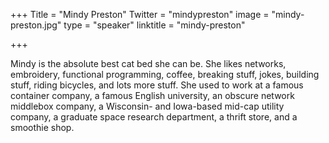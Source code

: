 +++
Title = "Mindy Preston"
Twitter = "mindypreston"
image = "mindy-preston.jpg"
type = "speaker"
linktitle = "mindy-preston"

+++

Mindy is the absolute best cat bed she can be.  She likes networks, embroidery, functional programming, coffee, breaking stuff, jokes, building stuff, riding bicycles, and lots more stuff.  She used to work at a famous container company, a famous English university, an obscure network middlebox company, a Wisconsin- and Iowa-based mid-cap utility company, a graduate space research department, a thrift store, and a smoothie shop.
